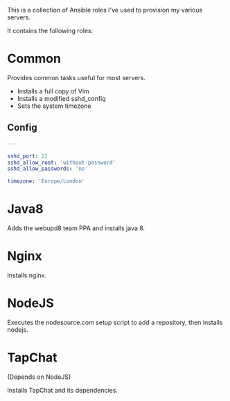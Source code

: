 This is a collection of Ansible roles I've used to provision my various servers.

It contains the following roles:

# Common

Provides common tasks useful for most servers.

* Installs a full copy of Vim
* Installs a modified sshd_config
* Sets the system timezone

## Config

```yaml
---

sshd_port: 22
sshd_allow_root: 'without-password'
sshd_allow_passwords: 'no'

timezone: 'Europe/London'
```

# Java8

Adds the webupd8 team PPA and installs java 8.

# Nginx

Installs nginx.

# NodeJS

Executes the nodesource.com setup script to add a repository, then installs
nodejs.

# TapChat

(Depends on NodeJS)

Installs TapChat and its dependencies.
